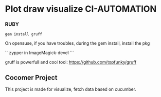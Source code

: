 # Plot draw visualize CI-AUTOMATION

### RUBY

``` gem install gruff ```

On opensuse, if you have troubles, during the gem install,  install the pkg

`` zypper in ImageMagick-devel ```


gruff is powerfull and cool tool: https://github.com/topfunky/gruff


## Cocomer Project

This project is made for visualize, fetch data based on cucumber.
